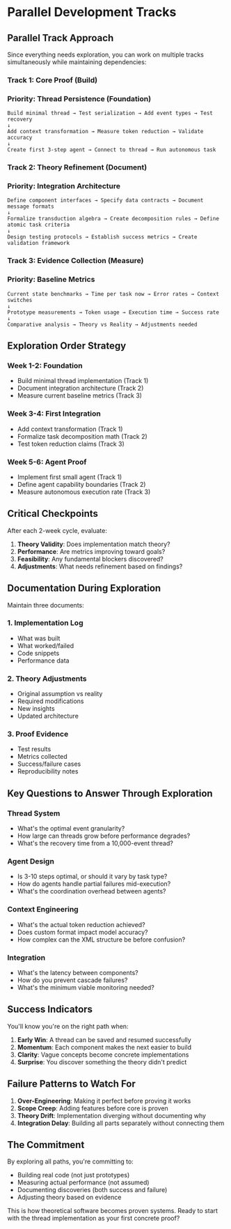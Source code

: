# Parallel Development Tracks

## Parallel Track Approach

Since everything needs exploration, you can work on multiple tracks simultaneously while maintaining dependencies:

### Track 1: Core Proof (Build)

### Priority: Thread Persistence (Foundation)

```
Build minimal thread → Test serialization → Add event types → Test recovery
↓
Add context transformation → Measure token reduction → Validate accuracy
↓
Create first 3-step agent → Connect to thread → Run autonomous task
```

### Track 2: Theory Refinement (Document)

### Priority: Integration Architecture

```
Define component interfaces → Specify data contracts → Document message formats
↓
Formalize transduction algebra → Create decomposition rules → Define atomic task criteria
↓
Design testing protocols → Establish success metrics → Create validation framework
```

### Track 3: Evidence Collection (Measure)

### Priority: Baseline Metrics

```
Current state benchmarks → Time per task now → Error rates → Context switches
↓
Prototype measurements → Token usage → Execution time → Success rate
↓
Comparative analysis → Theory vs Reality → Adjustments needed
```

## Exploration Order Strategy

### Week 1-2: Foundation

- Build minimal thread implementation (Track 1)
- Document integration architecture (Track 2)
- Measure current baseline metrics (Track 3)

### Week 3-4: First Integration

- Add context transformation (Track 1)
- Formalize task decomposition math (Track 2)
- Test token reduction claims (Track 3)

### Week 5-6: Agent Proof

- Implement first small agent (Track 1)
- Define agent capability boundaries (Track 2)
- Measure autonomous execution rate (Track 3)

## Critical Checkpoints

After each 2-week cycle, evaluate:

1. **Theory Validity**: Does implementation match theory?
2. **Performance**: Are metrics improving toward goals?
3. **Feasibility**: Any fundamental blockers discovered?
4. **Adjustments**: What needs refinement based on findings?

## Documentation During Exploration

Maintain three documents:

### 1. Implementation Log

- What was built
- What worked/failed
- Code snippets
- Performance data

### 2. Theory Adjustments

- Original assumption vs reality
- Required modifications
- New insights
- Updated architecture

### 3. Proof Evidence

- Test results
- Metrics collected
- Success/failure cases
- Reproducibility notes

## Key Questions to Answer Through Exploration

### Thread System

- What's the optimal event granularity?
- How large can threads grow before performance degrades?
- What's the recovery time from a 10,000-event thread?

### Agent Design

- Is 3-10 steps optimal, or should it vary by task type?
- How do agents handle partial failures mid-execution?
- What's the coordination overhead between agents?

### Context Engineering

- What's the actual token reduction achieved?
- Does custom format impact model accuracy?
- How complex can the XML structure be before confusion?

### Integration

- What's the latency between components?
- How do you prevent cascade failures?
- What's the minimum viable monitoring needed?

## Success Indicators

You'll know you're on the right path when:

1. **Early Win**: A thread can be saved and resumed successfully
2. **Momentum**: Each component makes the next easier to build
3. **Clarity**: Vague concepts become concrete implementations
4. **Surprise**: You discover something the theory didn't predict

## Failure Patterns to Watch For

1. **Over-Engineering**: Making it perfect before proving it works
2. **Scope Creep**: Adding features before core is proven
3. **Theory Drift**: Implementation diverging without documenting why
4. **Integration Delay**: Building all parts separately without connecting them

## The Commitment

By exploring all paths, you're committing to:

- Building real code (not just prototypes)
- Measuring actual performance (not assumed)
- Documenting discoveries (both success and failure)
- Adjusting theory based on evidence

This is how theoretical software becomes proven systems. Ready to start with the thread implementation as your first concrete proof?
